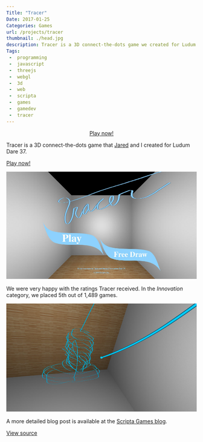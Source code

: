 ```yaml
---
Title: "Tracer"
Date: 2017-01-25
Categories: Games
url: /projects/tracer
thumbnail: ./head.jpg
description: Tracer is a 3D connect-the-dots game we created for Ludum Dare 37.
Tags:
 -  programming
 -  javascript
 -  threejs
 -  webgl
 -  3d
 -  web
 -  scripta
 -  games
 -  gamedev
 -  tracer
---
```


<center>
<a class="pbp-btn pbp-play" href="http://pae.fun/">Play now!</a>
</center>

Tracer is a 3D connect-the-dots game that [Jared][jared] and I created for
Ludum Dare 37.

<p class="text-center"><a class="btn btn-default btn-lg" href="http://scripta.co/tracer">Play now!</a></p>

![menu screen of tracer](title.jpg)

We were very happy with the ratings Tracer received. In the _Innovation_
category, we placed 5th out of 1,489 games.

![image of playing tracer](head.jpg)

A more detailed blog post is available at the [Scripta Games blog][blog].

[View source][source]

[play]: http://scripta.co/tracer/
[demo]: /static/projects/fireflies
[blog]: http://scripta.co/articles/tracer-ld37/
[source]: https://github.com/ScriptaGames/Tracer
[threejs]: http://threejs.org
[jared]: https://twitter.com/caramelcode/
[ld]: http://ludumdare.com/compo/ludum-dare-37/?action=preview&uid=91554
